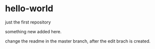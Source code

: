 # hello-world
just the first repository

something new added here.

change the readme in the master branch, after the edit brach is created.
